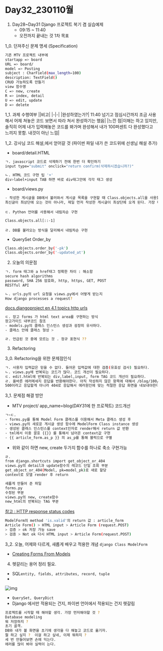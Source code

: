 # Day32_230110월

1. Day28~Day31 Django 프로젝트 복기 겸 실습예제
   - 09:15 ~ 11:40 
   - 오전까지 끝내는 것 1차 목표

1_0. 던져주신 문제 명세 (Specification) 
```sh
기존 MTV 프로젝트 내부에
startapp => board
URL => board/
model => Posting
subject : CharField(max_length=100)
description: TextField()
CRUD 가능하도록 만들기
view 함수명
C => new, create
R => index, detail
U => edit, update
D => delete
```

1_1. 과제 수행여부
||비고|
|-|-|
|완성하였는가?| 11:40 넘기고 점심시간까지 조금 사용해서 어제 쳐놓은 코드 보면서 따라 쳐서 완성하기는 했음|
|느낀 점|이해는 하고 있지만, 솔직히 어제 내가 입력해놓은 코드를 봐가며 완성해서 내가 100퍼센트 다 완성했다고 느끼지 못함. 내것이 아닌 느낌|


1_2. 강사님 코드 해설,에서 얻어갈 것 
(파이썬 파일 내가 쓴 코드위에 선생님 해설 추가)

- board/detail.HTML
```sh 
ㄱ. javascript 코드로 삭제하기 전에 한번 더 확인하기 
input type="submit" onclick="return confirm(삭제하시겠습니까?)"
```
```sh
ㄴ. HTML 코드 구현 팁 '+'
div>label+input TAB 하면 바로 div태그안에 각각 태그 생성
```
- board/views.py 
```sh
- 작성한 게시글을 DB에서 불러와서 게시글 목록을 구현할 때 Class.objects.all을 사용했는데, 이렇게 하면 일반적으로 널리 사용하는 게시글 목록과는 다른 결과가 출력된다. 
최신글이 최상단에 오는 것이 아니라, 제일 먼저 작성한 게시글이 최상단에 오게 된다. 가장 마지막에 생성한 항목을 최상단에 오게 해주자.
```
    ㄷ. Python 언어를 사용해서 내림차순 구현
```sh
Class.objects.all[::-1]
```
    ㄹ. DB를 불러오는 방식을 달리해서 내림차순 구현
  - QuerySet Order_by
```sh
Class.objects.order_by('-pk')
Class.objects.order_by('-updated_at')
```

2. 오늘의 의문점
```sh
ㄱ. form 태그와 a href태그 정확한 차이 : 해소함
secure hash algorithms
password, SHA 256 암호화, http, https, GET, POST
RESTful API  
```
```sh
ㄴ. urls.py의 url 요청을 views.py에서 어떻게 받는지  
How django processes a request?
```
[docs.djangoproject en 4.1 topics http urls ](https://docs.djangoproject.com/en/4.1/topics/http/urls/)
```sh
ㄷ. 장고 forms 가 html text area를 구현하는 방식 
장고가이드 내부코드 참조
- models.py의 클래스 인스턴스 생성과 굉장히 유사하다.
- 클래스 안에 클래스 형성 > 
```
```sh
ㄹ. 언급된 것 중에 모르는 것 . 정규 표현식 ??
```

3. Refactoring

3_0. Refactoring을 위한 문제점인식 
```sh
ㄱ. 사용자 입력값은 믿을 수 없다. 들어온 입력값에 대한 검증(유효성 검사) 필요하다. 
ㄴ. views.py에 반복되는 코드가 많다. 코드 개선이 필요하다.
ㄷ. edit.html에 반복되는 div,label,input, form TAG 코드 개선이 필요하다. 
ㄹ. 올바른 에러메세지 응답을 반환해야한다. 아직 작성하지 않은 항목에 대해서 /blog/100/ 과 같이 없는 걸 요청 했을 때 
500이라고 응답할게 아니라 404로 응답해서 에러원인에 맞는 적절한 응답 화면을 내보내야한다.
```
3_1. 문제점 해결 방안
   - MTV project/ app_name=blog(DAY31에 한 프로젝트) 코드개선
```sh
ㄱ~ㄷ. 
- forms.py를 통해 Model Form 클래스를 이용해서 Meta 클래스 생성 후 
- views.py의 새로운 게시글 생성 함수에 ModelForm Class instance 생성 
- 생성된 클래스 인스턴스를 context인자로 render해서 return 값 반환
- tml에서 이중 괄호 {{}} 를 통해서 넘어온 context값 구현
- {{ article_form.as_p }} 의 as_p를 통해 블럭으로 구별 
```
- 위와 같이 하면 new, create 두가지 함수를 하나로 축소 구현가능

```sh
ㄹ.
from django.shortcuts import get_object_or_404
views.py의 detail과 update함수의 레코드 단일 조회 부분
get_object_or_404(Model, pk=model_pk)로 새로 할당
context로 모델 render 후 return
```
```sh
새롭게 만들어 준 파일
forms.py
수정된 부분
views.py의 new, create함수
new_html의 반복되는 TAG 부분
```

[참고 : HTTP response status codes ](https://developer.mozilla.org/en-US/docs/Web/HTTP/Status)


```sh
ModelForm의 method 'is.valid'의 return 값 : article_form
Article Form() > HTML input > Article Form (request.POST)
> 검증 > ok 저장 가능 save
> 검증 > Not ok 다시 HTML input > Article Form(request.POST)
```

3_2. 오늘, 어제와 다르게, 새롭게 배우고 적용한 개념
```django Class ModelForm```
- [Creating Forms From Models](https://docs.djangoproject.com/en/4.1/topics/forms/modelforms/)



4. 헷갈리는 용어 정리 필요. 
- SQL```entity, fields, attributes, record, tuple```
-  
![img](https://t1.daumcdn.net/cfile/tistory/993845445A67253915)
- ```QuerySet, QueryDict```
- Django 에서만 적용되는 건지, 파이썬 언어에서 적용되는 건지 헷갈림 

```sh
프로젝트를 시작할 때 해야할 생각. 가장 먼저해야할 것 ? 
Database modeling 
뭐 저장하지 ? 
초기 골격. 
DB와 내가 볼 화면을 초기에 생각을 다 해놓고 코드로 옮기자. 
뭘 하고 싶지 ?  이걸 하고 싶네, 이제 뭐하지 ? 
세 번 만들어보면 손에 익는다. 
에러를 많이 봐야 실력이 는다. 
```